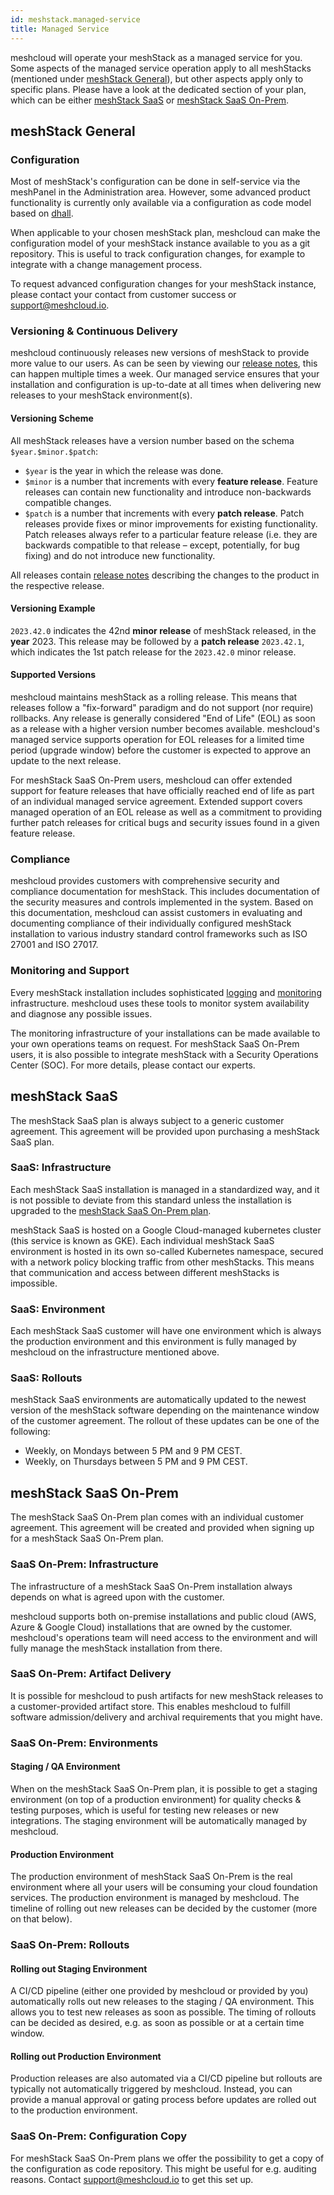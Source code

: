 ```yaml
---
id: meshstack.managed-service
title: Managed Service
---
```


meshcloud will operate your meshStack as a managed service for you.
Some aspects of the managed service operation apply to all meshStacks (mentioned under [meshStack General](#meshstack-general)),
but other aspects apply only to specific plans. Please have a look at the dedicated section of your plan,
which can be either [meshStack SaaS](#meshstack-saas) or [meshStack SaaS On-Prem](#meshstack-saas-on-prem).

## meshStack General

### Configuration

Most of meshStack's configuration can be done in self-service via the meshPanel in the Administration area.
However, some advanced product functionality is currently only available via a configuration as code model based on [dhall](https://dhall-lang.org/).

When applicable to your chosen meshStack plan, meshcloud can make the configuration model of your meshStack instance available to you as a git repository.
This is useful to track configuration changes, for example to integrate with a change management process.

To request advanced configuration changes for your meshStack instance, please contact your contact from customer success or support@meshcloud.io.

### Versioning & Continuous Delivery

meshcloud continuously releases new versions of meshStack to provide more value to our users.
As can be seen by viewing our [release notes](/blog), this can happen multiple times a week.
Our managed service ensures that your installation and configuration is up-to-date at all
times when delivering new releases to your meshStack environment(s).

#### Versioning Scheme

All meshStack releases have a version number based on the schema `$year.$minor.$patch`:

- `$year` is the year in which the release was done.
- `$minor` is a number that increments with every **feature release**.
  Feature releases can contain new functionality and introduce non-backwards compatible changes.
- `$patch` is a number that increments with every **patch release**.
  Patch releases provide fixes or minor improvements for existing functionality.
  Patch releases always refer to a particular feature release (i.e. they are backwards compatible to that
  release – except, potentially, for bug fixing) and do not introduce new functionality.

All releases contain [release notes](/blog) describing the changes to the product in the respective release.

#### Versioning Example

`2023.42.0` indicates the 42nd **minor release** of meshStack released, in the **year** 2023.
This release may be followed by a **patch release** `2023.42.1`, which indicates the 1st patch release
for the `2023.42.0` minor release.

#### Supported Versions

meshcloud maintains meshStack as a rolling release. This means that releases follow a "fix-forward" paradigm and
do not support (nor require) rollbacks. Any release is generally considered "End of Life" (EOL) as soon as a release
with a higher version number becomes available. meshcloud's managed service supports operation for EOL releases for
a limited time period (upgrade window) before the customer is expected to approve an update to the next release.

For meshStack SaaS On-Prem users, meshcloud can offer extended support for feature releases that have officially
reached end of life as part of an individual managed service agreement. Extended support covers managed operation
of an EOL release as well as a commitment to providing further patch releases for critical bugs and security
issues found in a given feature release.

### Compliance

meshcloud provides customers with comprehensive security and compliance documentation for meshStack.
This includes documentation of the security measures and controls implemented in the system.
Based on this documentation, meshcloud can assist customers in evaluating and documenting compliance
of their individually configured meshStack installation to various industry standard control
frameworks such as ISO 27001 and ISO 27017.

### Monitoring and Support

Every meshStack installation includes sophisticated [logging](meshstack.logging)
and [monitoring](meshstack.monitoring) infrastructure. meshcloud uses these tools
to monitor system availability and diagnose any possible issues.

The monitoring infrastructure of your installations can be made available to your own operations teams on request.
For meshStack SaaS On-Prem users, it is also possible to integrate meshStack with a Security Operations Center (SOC).
For more details, please contact our experts.

## meshStack SaaS

The meshStack SaaS plan is always subject to a generic customer agreement.
This agreement will be provided upon purchasing a meshStack SaaS plan.

### SaaS: Infrastructure

Each meshStack SaaS installation is managed in a standardized way, and it is not possible to deviate from this
standard unless the installation is upgraded to the [meshStack SaaS On-Prem plan](#meshstack-saas-on-prem).

meshStack SaaS is hosted on a Google Cloud-managed kubernetes cluster (this service is known as GKE).
Each individual meshStack SaaS environment is hosted in its own so-called Kubernetes namespace, secured
with a network policy blocking traffic from other meshStacks.
This means that communication and access between different meshStacks is impossible.

### SaaS: Environment

Each meshStack SaaS customer will have one environment which is always the production environment
and this environment is fully managed by meshcloud on the infrastructure mentioned above.

### SaaS: Rollouts

meshStack SaaS environments are automatically updated to the newest version of the meshStack software
depending on the maintenance window of the customer agreement.
The rollout of these updates can be one of the following:

- Weekly, on Mondays between 5 PM and 9 PM CEST.
- Weekly, on Thursdays between 5 PM and 9 PM CEST.

## meshStack SaaS On-Prem

The meshStack SaaS On-Prem plan comes with an individual customer agreement.
This agreement will be created and provided when signing up for a meshStack SaaS On-Prem plan.

### SaaS On-Prem: Infrastructure

The infrastructure of a meshStack SaaS On-Prem installation always depends on what is agreed upon with the customer.

meshcloud supports both on-premise installations and public cloud (AWS, Azure & Google Cloud) installations
that are owned by the customer. meshcloud's operations team will need access to the environment and will fully
manage the meshStack installation from there.

### SaaS On-Prem: Artifact Delivery

It is possible for meshcloud to push artifacts for new meshStack releases to a customer-provided artifact store.
This enables meshcloud to fulfill software admission/delivery and archival requirements that you might have.

### SaaS On-Prem: Environments

#### Staging / QA Environment

When on the meshStack SaaS On-Prem plan, it is possible to get a staging environment (on top of a production environment)
for quality checks & testing purposes, which is useful for testing new releases or new integrations.
The staging environment will be automatically managed by meshcloud.

#### Production Environment

The production environment of meshStack SaaS On-Prem is the real environment where all your users will be consuming
your cloud foundation services.
The production environment is managed by meshcloud.
The timeline of rolling out new releases can be decided by the customer (more on that below).

### SaaS On-Prem: Rollouts

#### Rolling out Staging Environment

A CI/CD pipeline (either one provided by meshcloud or provided by you) automatically rolls out new releases to the staging / QA environment.
This allows you to test new releases as soon as possible. The timing of rollouts can be decided as desired,
e.g. as soon as possible or at a certain time window.

#### Rolling out Production Environment

Production releases are also automated via a CI/CD pipeline but rollouts are typically not automatically triggered by meshcloud.
Instead, you can provide a manual approval or gating process before updates are rolled out to the production environment.

### SaaS On-Prem: Configuration Copy

For meshStack SaaS On-Prem plans we offer the possibility to get a copy of the configuration as code repository.
This might be useful for e.g. auditing reasons. Contact support@meshcloud.io to get this set up.
